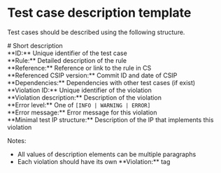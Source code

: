 # Test case description template

Test cases should be described using the following structure.

&#35; Short description  
&ast;&ast;ID:&ast;&ast; Unique identifier of the test case  
&ast;&ast;Rule:&ast;&ast; Detailed description of the rule  
&ast;&ast;Reference:&ast;&ast; Reference or link to the rule in CS  
&ast;&ast;Referenced CSIP version:&ast;&ast; Commit ID and date of CSIP  
&ast;&ast;Dependencies:&ast;&ast; Dependencies with other test cases (if exist)  
&ast;&ast;Violation ID:&ast;&ast; Unique identifier of the violation  
&ast;&ast;Violation description:&ast;&ast; Description of the violation  
&ast;&ast;Error level:&ast;&ast; One of `[INFO | WARNING | ERROR]`  
&ast;&ast;Error message:&ast;&ast; Error message for this violation  
&ast;&ast;Minimal test IP structure:&ast;&ast; Description of the IP that implements this violation  

Notes:
* All values of description elements can be multiple paragraphs
* Each violation should have its own &ast;&ast;Violation:&ast;&ast; tag